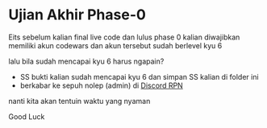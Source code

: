 # Ujian Akhir Phase-0

Eits sebelum kalian final live code dan lulus phase 0
kalian diwajibkan memiliki akun codewars dan akun tersebut sudah berlevel kyu 6

lalu bila sudah mencapai kyu 6 harus ngapain?

- SS bukti kalian sudah mencapai kyu 6 dan simpan SS kalian di folder ini
- berkabar ke sepuh nolep (admin) di [Discord RPN](https://discord.gg/ufbRBRTKN8)

nanti kita akan tentuin waktu yang nyaman

Good Luck